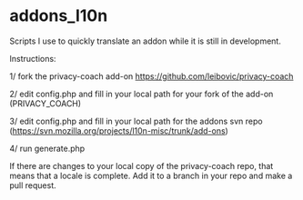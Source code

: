 addons_l10n
===========

Scripts I use to quickly translate an addon while it is still in development.

Instructions:

1/ fork the privacy-coach add-on https://github.com/leibovic/privacy-coach

2/ edit config.php and fill in your local path for your fork of the add-on (PRIVACY_COACH)

3/ edit config.php and fill in your local path for the addons svn repo (https://svn.mozilla.org/projects/l10n-misc/trunk/add-ons)

4/ run generate.php

If there are changes to your local copy of the privacy-coach repo, that means that a locale is complete. Add it to a branch in your repo and make a pull request.
